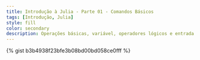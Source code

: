 ```yaml
---
title: Introdução à Julia - Parte 01 - Comandos Básicos
tags: [Introdução, Julia]
style: fill
color: secondary
description: Operações básicas, variável, operadores lógicos e entrada e saída de dados.
---
```


{% gist b3b4938f23bfe3b08bd00bd058ce0fff %}